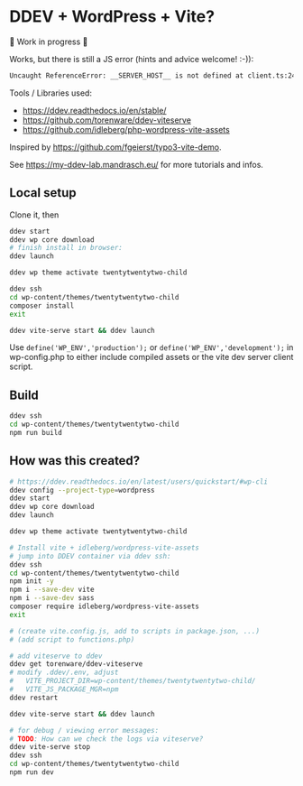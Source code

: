 # DDEV + WordPress + Vite?

🚧 Work in progress 🚧

Works, but there is still a JS error (hints and advice welcome! :-)):

```bash
Uncaught ReferenceError: __SERVER_HOST__ is not defined at client.ts:24:20
```

Tools / Libraries used:

- https://ddev.readthedocs.io/en/stable/
- https://github.com/torenware/ddev-viteserve
- https://github.com/idleberg/php-wordpress-vite-assets

Inspired by https://github.com/fgeierst/typo3-vite-demo. 

See https://my-ddev-lab.mandrasch.eu/ for more tutorials and infos.

## Local setup

Clone it, then

```bash
ddev start
ddev wp core download
# finish install in browser:
ddev launch

ddev wp theme activate twentytwentytwo-child

ddev ssh
cd wp-content/themes/twentytwentytwo-child
composer install
exit

ddev vite-serve start && ddev launch
```

Use `define('WP_ENV','production');` or `define('WP_ENV','development');` in wp-config.php to either include compiled assets or the vite dev server client script. 

## Build

```bash
ddev ssh
cd wp-content/themes/twentytwentytwo-child
npm run build
```

## How was this created?

```bash
# https://ddev.readthedocs.io/en/latest/users/quickstart/#wp-cli
ddev config --project-type=wordpress
ddev start
ddev wp core download
ddev launch

ddev wp theme activate twentytwentytwo-child

# Install vite + idleberg/wordpress-vite-assets
# jump into DDEV container via ddev ssh:
ddev ssh
cd wp-content/themes/twentytwentytwo-child
npm init -y
npm i --save-dev vite
npm i --save-dev sass
composer require idleberg/wordpress-vite-assets
exit

# (create vite.config.js, add to scripts in package.json, ...)
# (add script to functions.php)

# add viteserve to ddev
ddev get torenware/ddev-viteserve
# modify .ddev/.env, adjust
#   VITE_PROJECT_DIR=wp-content/themes/twentytwentytwo-child/
#   VITE_JS_PACKAGE_MGR=npm
ddev restart

ddev vite-serve start && ddev launch

# for debug / viewing error messages:
# TODO: How can we check the logs via viteserve?
ddev vite-serve stop
ddev ssh
cd wp-content/themes/twentytwentytwo-child
npm run dev
```
